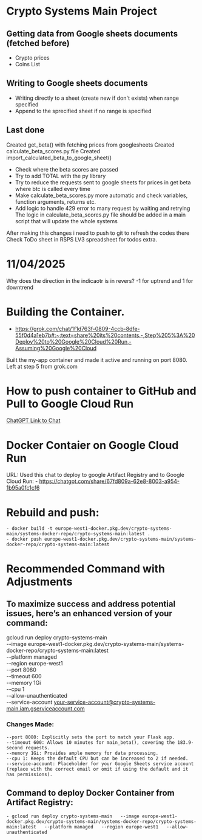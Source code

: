 # Crypto Systems Main Project
## Getting data from Google sheets documents (fetched before)
- Crypto prices
- Coins List
## Writing to Google sheets documents 
- Writing directly to a sheet (create new if don't exists) when range specified
- Append to the sprecified sheet if no range is specified

## Last done
Created get_beta() with fetching prices from googlesheets
Created calculate_beta_scores.py file
Created import_calculated_beta_to_google_sheet()
- Check where the beta scores are passed
- Try to add TOTAL with the py library
- Try to reduce the requests sent to google sheets for prices in get beta where btc is called every time
- Make calculate_beta_scores.py more automatic and check variables, function arguments, returns etc.
- Add logic to handle 429 error to many request by waiting and retrying
The logic in calculate_beta_scores.py file should be added in a main script that will update the whole systems 

After making this changes i need to push to git to refresh the codes there
Check ToDo sheet in RSPS LV3 spreadsheet for todos extra.

# 11/04/2025
Why does the direction in the indicaotr is in revers? -1 for uptrend and 1 for downtrend

# Building the Container. 
- https://grok.com/chat/1f1d763f-0809-4ccb-8dfe-55f0d4a1eb7b#:~:text=share%20its%20contents.-,Step%205%3A%20Deploy%20to%20Google%20Cloud%20Run,-Assuming%20Google%20Cloud

Built the my-app container and made it active and running on port 8080.
Left at step 5 from grok.com

# How to push container to GitHub and Pull to Google Cloud Run
[ChatGPT Link to Chat](https://chatgpt.com/share/67fd24eb-da74-8003-8e93-75cd41d836c5)


# Docker Contaier on Google Cloud Run
URL: 
Used this chat to deploy to google Artifact Registry and to Google Cloud Run:
    - https://chatgpt.com/share/67fd809a-62e8-8003-a954-1b95a0fc1cf6

# Rebuild and push:
    - docker build -t europe-west1-docker.pkg.dev/crypto-systems-main/systems-docker-repo/crypto-systems-main:latest .
    - docker push europe-west1-docker.pkg.dev/crypto-systems-main/systems-docker-repo/crypto-systems-main:latest

# Recommended Command with Adjustments
## To maximize success and address potential issues, here’s an enhanced version of your command:
gcloud run deploy crypto-systems-main \
  --image europe-west1-docker.pkg.dev/crypto-systems-main/systems-docker-repo/crypto-systems-main:latest \
  --platform managed \
  --region europe-west1 \
  --port 8080 \
  --timeout 600 \
  --memory 1Gi \
  --cpu 1 \
  --allow-unauthenticated \
  --service-account your-service-account@crypto-systems-main.iam.gserviceaccount.com
### Changes Made:
    --port 8080: Explicitly sets the port to match your Flask app.
    --timeout 600: Allows 10 minutes for main_beta(), covering the 183.9-second requests.
    --memory 1Gi: Provides ample memory for data processing.
    --cpu 1: Keeps the default CPU but can be increased to 2 if needed.
    --service-account: Placeholder for your Google Sheets service account (replace with the correct email or omit if using the default and it has permissions).

## Command to deploy Docker Container from Artifact Registry:
    - gcloud run deploy crypto-systems-main   --image europe-west1-docker.pkg.dev/crypto-systems-main/systems-docker-repo/crypto-systems-main:latest   --platform managed   --region europe-west1   --allow-unauthenticated 